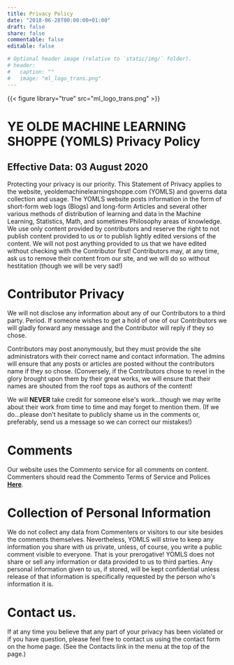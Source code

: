 ```yaml
---
title: Privacy Policy
date: "2018-06-28T00:00:00+01:00"
draft: false
share: false
commentable: false
editable: false

# Optional header image (relative to `static/img/` folder).
# header:
#   caption: ""
#   image: "ml_logo_trans.png"
---
```


{{< figure library="true" src="ml_logo_trans.png" >}}

# YE OLDE MACHINE LEARNING SHOPPE (YOMLS) Privacy Policy

## Effective Data: 03 August 2020

Protecting your privacy is our priority. This Statement of Privacy applies to the website, yeoldemachinelearningshoppe.com (YOMLS) and governs data collection and usage. The YOMLS website posts information in the form of short-form web logs (Blogs) and long-form Articles and several other various methods of distribution of learning and data in the Machine Learning, Statistics, Math, and sometimes Philosophy areas of knowledge. We use only content provided by contributors and reserve the right to not publish content provided to us or to publish lightly edited versions of the content. We will not post anything provided to us that we have edited without checking with the Contributor first!  Contributors may, at any time, ask us to remove their content from our site, and we will do so without hestitation (though we will be very sad!)



# Contributor Privacy

We will not disclose any information about any of our Contributors to a third party. Period. If someone wishes to get a hold of one of our Contributors we will gladly forward any message and the Contributor will reply if they so chose.

Contributors may post anonymously, but they must provide the site administrators with their correct name and contact information. The admins will ensure that any posts or articles are posted without the contributors name if they so chose. (Conversely, if the Contributors chose to revel in the glory brought upon them by their great works, we will ensure that their names are shouted from the roof tops as authors of the content! 

We will **NEVER** take credit for someone else's work...though we may write about their work from time to time and may forget to mention them. (If we do...please don't hesitate to publicly shame us in the comments or, preferably, send us a message so we can correct our mistakes!) 


# Comments

Our website uses the Commento service for all comments on content. Commenters should read the Commento Terms of Service and Polices [**Here**](https://commento.io/legal). 


# Collection of Personal Information

We do not collect any data from Commenters or visitors to our site besides the comments themselves. Nevertheless, YOMLS will strive to keep any information you share with us private, unless, of course, you write a public comment visible to everyone.  That is your prerogative!  YOMLS does not share or sell any information or data provided to us to third parties. Any personal information given to us, if stored, will be kept confidential unless release of that information is specifically requested by the person who's information it is.

# Contact us.

If at any time you believe that any part of your privacy has been violated or if you have question, please feel free to contact us using the contact form on the home page. (See the Contacts link in the menu at the top of the page.)







